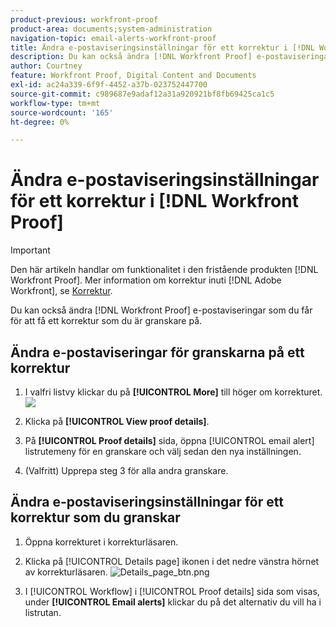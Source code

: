 ```yaml
---
product-previous: workfront-proof
product-area: documents;system-administration
navigation-topic: email-alerts-workfront-proof
title: Ändra e-postaviseringsinställningar för ett korrektur i [!DNL Workfront Proof]
description: Du kan också ändra [!DNL Workfront Proof] e-postaviseringar som du får för att få ett korrektur som du är granskare på.
author: Courtney
feature: Workfront Proof, Digital Content and Documents
exl-id: ac24a339-6f9f-4452-a37b-023752447700
source-git-commit: c989687e9adaf12a31a920921bf8fb69425ca1c5
workflow-type: tm+mt
source-wordcount: '165'
ht-degree: 0%

---
```


# Ändra e-postaviseringsinställningar för ett korrektur i [!DNL Workfront Proof]

>[!IMPORTANT]
>
>Den här artikeln handlar om funktionalitet i den fristående produkten [!DNL Workfront Proof]. Mer information om korrektur inuti [!DNL Adobe Workfront], se [Korrektur](../../../review-and-approve-work/proofing/proofing.md).

Du kan också ändra [!DNL Workfront Proof] e-postaviseringar som du får för att få ett korrektur som du är granskare på.

## Ändra e-postaviseringar för granskarna på ett korrektur

1. I valfri listvy klickar du på **[!UICONTROL More]** till höger om korrekturet. ![](assets/more-button-small.png)

1. Klicka på **[!UICONTROL View proof details]**.
1. På **[!UICONTROL Proof details]** sida, öppna [!UICONTROL email alert] listrutemeny för en granskare och välj sedan den nya inställningen.
1. (Valfritt) Upprepa steg 3 för alla andra granskare.

## Ändra e-postaviseringsinställningar för ett korrektur som du granskar

1. Öppna korrekturet i korrekturläsaren.
1. Klicka på [!UICONTROL Details page] ikonen i det nedre vänstra hörnet av korrekturläsaren. ![Details_page_btn.png](assets/details-page-btn.png)

1. I [!UICONTROL Workflow] i [!UICONTROL Proof details] sida som visas, under **[!UICONTROL Email alerts]** klickar du på det alternativ du vill ha i listrutan.

